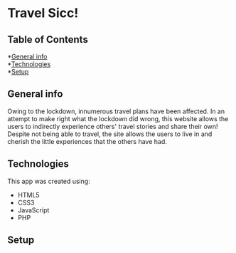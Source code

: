 # Travel Sicc!

## Table of Contents
*[General info](#general-info)  
*[Technologies](#technologies)  
*[Setup](#setup)  

## General info
Owing to the lockdown, innumerous travel plans have been affected. In an attempt to make right what the lockdown did wrong, this website allows the users to indirectly experience others' travel stories and share their own! Despite not being able to travel, the site allows the users to live in and cherish the little experiences that the others have had.

## Technologies
This app was created using:
* HTML5
* CSS3
* JavaScript
* PHP

## Setup
